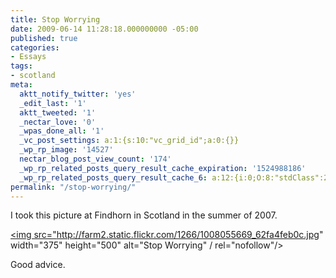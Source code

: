 ```yaml
---
title: Stop Worrying
date: 2009-06-14 11:28:18.000000000 -05:00
published: true
categories:
- Essays
tags:
- scotland
meta:
  aktt_notify_twitter: 'yes'
  _edit_last: '1'
  aktt_tweeted: '1'
  _nectar_love: '0'
  _wpas_done_all: '1'
  _vc_post_settings: a:1:{s:10:"vc_grid_id";a:0:{}}
  _wp_rp_image: '14527'
  nectar_blog_post_view_count: '174'
  _wp_rp_related_posts_query_result_cache_expiration: '1524988186'
  _wp_rp_related_posts_query_result_cache_6: a:12:{i:0;O:8:"stdClass":2:{s:7:"post_id";s:4:"4423";s:5:"score";s:18:"122.56547962704835";}i:1;O:8:"stdClass":2:{s:7:"post_id";s:3:"270";s:5:"score";s:17:"64.33551390793933";}i:2;O:8:"stdClass":2:{s:7:"post_id";s:3:"213";s:5:"score";s:17:"64.33551390793933";}i:3;O:8:"stdClass":2:{s:7:"post_id";s:4:"4227";s:5:"score";s:17:"54.77167251247973";}i:4;O:8:"stdClass":2:{s:7:"post_id";s:4:"4440";s:5:"score";s:18:"26.616580804237245";}i:5;O:8:"stdClass":2:{s:7:"post_id";s:4:"4422";s:5:"score";s:18:"26.616580804237245";}i:6;O:8:"stdClass":2:{s:7:"post_id";s:4:"4432";s:5:"score";s:18:"22.732195458963194";}i:7;O:8:"stdClass":2:{s:7:"post_id";s:3:"988";s:5:"score";s:18:"19.148676520501496";}i:8;O:8:"stdClass":2:{s:7:"post_id";s:4:"1265";s:5:"score";s:18:"10.971129486161791";}i:9;O:8:"stdClass":2:{s:7:"post_id";s:4:"4100";s:5:"score";s:18:"10.395765341263816";}i:10;O:8:"stdClass":2:{s:7:"post_id";s:4:"4419";s:5:"score";s:15:"9.5848351250419";}i:11;O:8:"stdClass":2:{s:7:"post_id";s:4:"4413";s:5:"score";s:15:"9.5848351250419";}}
permalink: "/stop-worrying/"
---
```

I took this picture at Findhorn in Scotland in the summer of 2007.

<a href="http://www.flickr.com/photos/eaglechris/1008055669/" title="Stop Worrying by Eagle Chris, on Flickr" rel="nofollow"><img src="http://farm2.static.flickr.com/1266/1008055669_62fa4feb0c.jpg" width="375" height="500" alt="Stop Worrying" / rel="nofollow"/></a>

Good advice.</p>
